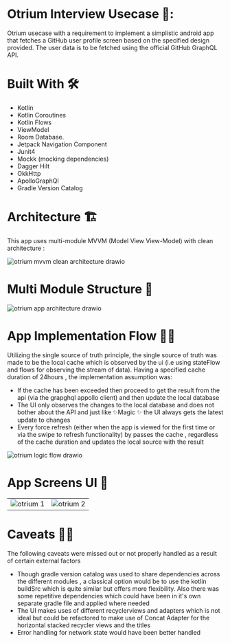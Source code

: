 # Otrium Interview Usecase 📘:	
Otrium usecase with a requirement to implement a simplistic android app that fetches a GitHub user profile screen based on the specified design provided. The user data is to be fetched using the official GitHub GraphQL API.

# Built With 🛠	
* Kotlin
* Kotlin Coroutines
* Kotlin Flows
* ViewModel
* Room Database.
* Jetpack Navigation Component
* Junit4
* Mockk (mocking dependencies)
* Dagger Hilt
* OkkHttp
* ApolloGraphQl
* Gradle Version Catalog


# Architecture  🏗
This app uses multi-module MVVM (Model View View-Model) with clean architecture :

![otrium mvvm clean architecture drawio](https://github.com/oscarnipps/otrium-usecase/assets/31051567/4d8b8768-2161-4190-a53d-696519567f42)


# Multi Module Structure 💈	
![otrium app architecture drawio](https://github.com/oscarnipps/otrium-usecase/assets/31051567/c369a092-c557-4806-82db-8284551830bd)


# App Implementation Flow 👷‍♂️
Utilizing the single source of truth principle, the single source of truth was made to be the local cache which is observed by the ui (i.e using stateFlow and flows for observing the stream of data). Having a specified cache duration of 24hours , the implementation assumption was:

- If the cache has been exceeded then proceed to get the result from the api (via the grapghql appollo client) and then update the local database
- The UI only observes the changes to the local database and does not bother about the API and just like ✨Magic ✨ the UI always gets the latest update to changes
- Every force refresh (either when the app is viewed for the first time or via the swipe to refresh functionality) by passes the cache , regardless of the cache duration and updates the local source with the result
  
![otrium logic flow drawio](https://github.com/oscarnipps/otrium-usecase/assets/31051567/dc13a4c2-bb49-42a5-b2ee-a4a87e0218e5)


# App Screens UI 🎨

|           |           | 
| ------------- |:-------------: |
| ![otrium 1](https://github.com/oscarnipps/otrium-usecase/assets/31051567/2c459afd-0877-4acf-8a1f-31f067fb9ca4)  |  ![otrium 2](https://github.com/oscarnipps/otrium-usecase/assets/31051567/3508e8e0-17ec-498b-ba60-6794b37cc7bb)  |


# Caveats 👷‍♂️
The following caveats were missed out or not properly handled as a result of certain external factors

- Though gradle version catalog was used to share dependencies across the different modules , a classical option would be to use the kotlin buildSrc which is quite similar but offers more flexibility. Also there was some repetitive dependencies which could have been in it's own separate gradle file and applied where needed
- The UI makes uses of different recyclerviews and adapters which is not ideal but could be refactored to make use of Concat Adapter for the horizontal stacked recycler views and the titles
- Error handling for network state would have been better handled



